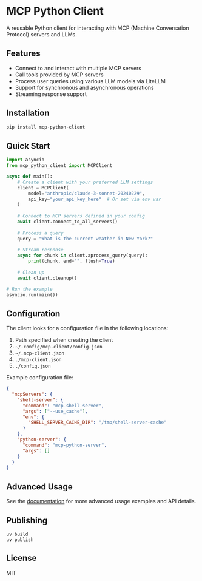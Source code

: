 # MCP Python Client

A reusable Python client for interacting with MCP (Machine Conversation Protocol) servers and LLMs.

## Features

- Connect to and interact with multiple MCP servers
- Call tools provided by MCP servers
- Process user queries using various LLM models via LiteLLM
- Support for synchronous and asynchronous operations
- Streaming response support

## Installation

```bash
pip install mcp-python-client
```

## Quick Start

```python
import asyncio
from mcp_python_client import MCPClient

async def main():
    # Create a client with your preferred LLM settings
    client = MCPClient(
        model="anthropic/claude-3-sonnet-20240229",
        api_key="your_api_key_here"  # Or set via env var
    )
    
    # Connect to MCP servers defined in your config
    await client.connect_to_all_servers()
    
    # Process a query
    query = "What is the current weather in New York?"
    
    # Stream response
    async for chunk in client.aprocess_query(query):
        print(chunk, end="", flush=True)
    
    # Clean up
    await client.cleanup()

# Run the example
asyncio.run(main())
```

## Configuration

The client looks for a configuration file in the following locations:

1. Path specified when creating the client
2. `~/.config/mcp-client/config.json`
3. `~/.mcp-client.json`
4. `./mcp-client.json`
5. `./config.json`

Example configuration file:

```json
{
  "mcpServers": {
    "shell-server": {
      "command": "mcp-shell-server",
      "args": ["--use_cache"],
      "env": {
        "SHELL_SERVER_CACHE_DIR": "/tmp/shell-server-cache"
      }
    },
    "python-server": {
      "command": "mcp-python-server",
      "args": []
    }
  }
}
```

## Advanced Usage

See the [documentation](https://github.com/yourusername/mcp-python-client) for more advanced usage examples and API details.

## Publishing
``` 
uv build
uv publish
```
## License

MIT
